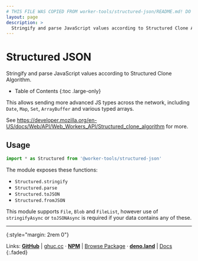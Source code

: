 ```yaml
---
# THIS FILE WAS COPIED FROM worker-tools/structured-json/README.md! DO NOT MODIFY DIRECTLY!
layout: page
description: >
  Stringify and parse JavaScript values according to Structured Clone Algorithm.
---
```


# Structured JSON

Stringify and parse JavaScript values according to Structured Clone Algorithm.

<noscript></noscript>
* Table of Contents
{:toc .large-only}

This allows sending more advanced JS types across the network, including `Date`, `Map`, `Set`, `ArrayBuffer` and various typed arrays.

See <https://developer.mozilla.org/en-US/docs/Web/API/Web_Workers_API/Structured_clone_algorithm> for more.

## Usage
```js
import * as Structured from '@worker-tools/structured-json'
```

The module exposes these functions:
- `Structured.stringify`
- `Structured.parse`
- `Structured.toJSON` 
- `Structured.fromJSON` 

This module supports `File`, `Blob` and `FileList`, however use of `stringifyAsync` or `toJSONAsync` is required if your data contains any of these.

***
{:style="margin: 2rem 0"}

Links:
[__GitHub__](https://github.com/worker-tools/structured-json)
| [ghuc.cc](https://ghuc.cc/worker-tools/structured-json/index.ts)
· [__NPM__](https://www.npmjs.com/package/@worker-tools/structured-json) 
| [Browse Package](https://unpkg.com/browse/@worker-tools/structured-json/)
· [__deno.land__](https://deno.land/x/structured_json)
| [Docs](https://doc.deno.land/https://raw.githubusercontent.com/worker-tools/structured-json/master/index.ts)
{:.faded}
<br/>